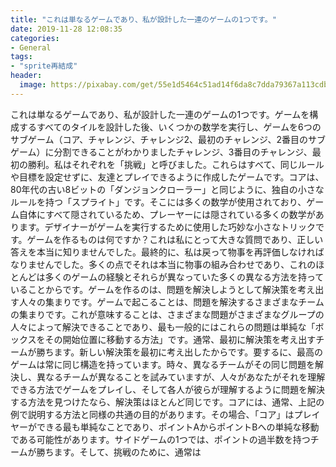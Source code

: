 ```yaml
---
title: "これは単なるゲームであり、私が設計した一連のゲームの1つです。"
date: 2019-11-28 12:08:35
categories:
- General
tags:
- "sprite再結成"
header:
  image: https://pixabay.com/get/55e1d5464c51ad14f6da8c7dda79367a113cdbe25b526c4870287fdd964dc658be_1280.jpg
---
```


これは単なるゲームであり、私が設計した一連のゲームの1つです。ゲームを構成するすべてのタイルを設計した後、いくつかの数学を実行し、ゲームを6つのサブゲーム（コア、チャレンジ、チャレンジ2、最初のチャレンジ、2番目のサブゲーム）に分割できることがわかりましたチャレンジ、3番目のチャレンジ、最初の勝利。私はそれぞれを「挑戦」と呼びました。これらはすべて、同じルールや目標を設定せずに、友達とプレイできるように作成したゲームです。コアは、80年代の古い8ビットの「ダンジョンクローラー」と同じように、独自の小さなルールを持つ「スプライト」です。そこには多くの数学が使用されており、ゲーム自体にすべて隠されているため、プレーヤーには隠されている多くの数学があります。デザイナーがゲームを実行するために使用した巧妙な小さなトリックです。ゲームを作るものは何ですか？これは私にとって大きな質問であり、正しい答えを本当に知りませんでした。最終的に、私は戻って物事を再評価しなければなりませんでした。多くの点でそれは本当に物事の組み合わせであり、これのほとんどは多くのゲームの経験とそれらが異なっていた多くの異なる方法を持っていることからです。ゲームを作るのは、問題を解決しようとして解決策を考え出す人々の集まりです。ゲームで起こることは、問題を解決するさまざまなチームの集まりです。これが意味することは、さまざまな問題がさまざまなグループの人々によって解決できることであり、最も一般的にはこれらの問題は単純な「ボックスをその開始位置に移動する方法」です。通常、最初に解決策を考え出すチームが勝ちます。新しい解決策を最初に考え出したからです。要するに、最高のゲームは常に同じ構造を持っています。時々、異なるチームがその同じ問題を解決し、異なるチームが異なることを試みていますが、人々があなたがそれを理解できる方法でゲームをプレイし、そして各人が彼らが理解するように問題を解決する方法を見つけたなら、解決策はほとんど同じです。コアには、通常、上記の例で説明する方法と同様の共通の目的があります。その場合、「コア」はプレイヤーができる最も単純なことであり、ポイントAからポイントBへの単純な移動である可能性があります。サイドゲームの1つでは、ポイントの過半数を持つチームが勝ちます。そして、挑戦のために、通常は
